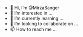 - 👋 Hi, I’m @MirzaSanger
- 👀 I’m interested in ...
- 🌱 I’m currently learning ...
- 💞️ I’m looking to collaborate on ...
- 📫 How to reach me ...

<!---
MirzaSanger/MirzaSanger is a ✨ special ✨ repository because its `README.md` (this file) appears on your GitHub profile.
You can click the Preview link to take a look at your changes.
--->

